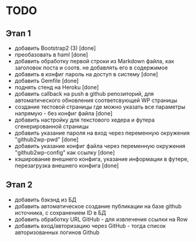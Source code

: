 TODO
====

Этап 1
------

* добавить Bootstrap2 (3) [done]
* преобазовать в haml [done]
* добавить обработку первой строки из Markdown файла, 
как заголовок поста и соотв. не добавлять его в содержимое
* добавить в конфиг пароль на доступ в систему [done]
* добавить Gemfile [done]
* поднять стенд на Heroku [done]
* добавить callback на push в github репозиторий, для автоматического
обновления соответсвующей WP страницы
* создание тестовой страницы где можно указать все параметры 
напрямую - без конфиг файла [done]
* добавить настройку для текстового хедера и футера 
сгенерированной страницы
* добавить указание пароля на вход через переменную окружения "github2wp-pwd" [done]
* добавить указание конфиг файла через переменную окружения "github2wp-config"
как ссылку [done]
* кэширование внешнего конфига, указание информации в футере, 
перезагрузка внешнего конфига [done]

Этап 2
------

* добавить бэкэнд из БД
* добавить автоматическое создание публикации на базе github источника, с 
сохранением ID в БД
* добавить обработку URL GitHub - для извлечения ссылки на Row
* добавить вход/авторизацию через GitHub - тогда список авторизованных логинов Github
